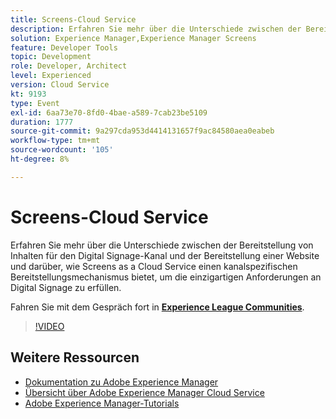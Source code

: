 ```yaml
---
title: Screens-Cloud Service
description: Erfahren Sie mehr über die Unterschiede zwischen der Bereitstellung von Inhalten für den Digital Signage-Kanal und der Bereitstellung einer Website und darüber, wie Screens as a Cloud Service einen kanalspezifischen Bereitstellungsmechanismus bietet, um die einzigartigen Anforderungen an Digital Signage zu erfüllen.
solution: Experience Manager,Experience Manager Screens
feature: Developer Tools
topic: Development
role: Developer, Architect
level: Experienced
version: Cloud Service
kt: 9193
type: Event
exl-id: 6aa73e70-8fd0-4bae-a589-7cab23be5109
duration: 1777
source-git-commit: 9a297cda953d4414131657f9ac84580aea0eabeb
workflow-type: tm+mt
source-wordcount: '105'
ht-degree: 8%

---
```


# Screens-Cloud Service

Erfahren Sie mehr über die Unterschiede zwischen der Bereitstellung von Inhalten für den Digital Signage-Kanal und der Bereitstellung einer Website und darüber, wie Screens as a Cloud Service einen kanalspezifischen Bereitstellungsmechanismus bietet, um die einzigartigen Anforderungen an Digital Signage zu erfüllen.

Fahren Sie mit dem Gespräch fort in **[Experience League Communities](https://adobe.ly/3umX8Be)**.

>[!VIDEO](https://video.tv.adobe.com/v/337885/?quality=12&learn=on&hidetitle=true)

## Weitere Ressourcen

- [Dokumentation zu Adobe Experience Manager](https://experienceleague.adobe.com/docs/experience-manager-cloud-service.html?lang=de)
- [Übersicht über Adobe Experience Manager Cloud Service](https://experienceleague.adobe.com/docs/experience-manager-cloud-service/overview/home.html?lang=de)
- [Adobe Experience Manager-Tutorials](https://experienceleague.adobe.com/docs/experience-manager-tutorials.html?lang=de)
